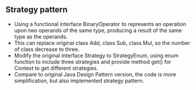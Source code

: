 ## Strategy pattern
- Using a functional interface BinaryOperator<T> to represents an operation upon two operands of the same type, producing a result of the same type as the operands.
- This can replace original class Add, class Sub, class Mul, so the number of class decrease to three.
- Modify the original interface Strategy to StrategyEnum, using enum function to include three strategies and  provide method get() for Context to get different strategies.
- Compare to original Java Design Pattern version, the code is more simplification, but also implemented strategy pattern. 
